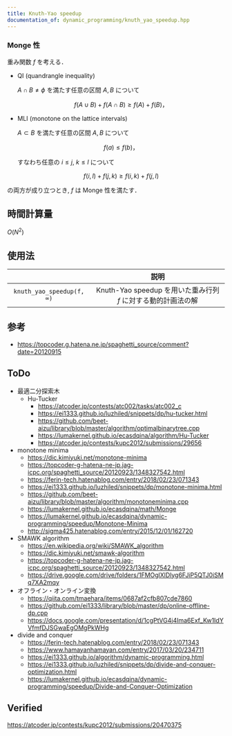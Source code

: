 ```yaml
---
title: Knuth-Yao speedup
documentation_of: dynamic_programming/knuth_yao_speedup.hpp
---
```



### Monge 性

重み関数 $f$ を考える．

- QI (quandrangle inequality)

  $A \cap B \neq \phi$ を満たす任意の区間 $A, B$ について

  $$f(A \cup B) + f(A \cap B) \geq f(A) + f(B) \text{，}$$

- MLI (monotone on the lattice intervals)

  $A \subset B$ を満たす任意の区間 $A, B$ について

  $$f(a) \leq f(b) \text{，}$$

  すなわち任意の $i \leq j,\ k \leq l$ について

  $$f(i, l) + f(j, k) \geq f(i, k) + f(j, l)$$

の両方が成り立つとき, $f$ は Monge 性を満たす．


## 時間計算量

$O(N^2)$


## 使用法

||説明|
|:--:|:--:|
|`knuth_yao_speedup(f, ∞)`|Knuth-Yao speedup を用いた重み行列 $f$ に対する動的計画法の解|


## 参考

- https://topcoder.g.hatena.ne.jp/spaghetti_source/comment?date=20120915


## ToDo

- 最適二分探索木
  - Hu-Tucker
    - https://atcoder.jp/contests/atc002/tasks/atc002_c
    - https://ei1333.github.io/luzhiled/snippets/dp/hu-tucker.html
    - https://github.com/beet-aizu/library/blob/master/algorithm/optimalbinarytree.cpp
    - https://lumakernel.github.io/ecasdqina/algorithm/Hu-Tucker
    -  https://atcoder.jp/contests/kupc2012/submissions/29656
- monotone minima
  - https://dic.kimiyuki.net/monotone-minima
  - https://topcoder-g-hatena-ne-jp.jag-icpc.org/spaghetti_source/20120923/1348327542.html
  - https://ferin-tech.hatenablog.com/entry/2018/02/23/071343
  - https://ei1333.github.io/luzhiled/snippets/dp/monotone-minima.html
  - https://github.com/beet-aizu/library/blob/master/algorithm/monotoneminima.cpp
  - https://lumakernel.github.io/ecasdqina/math/Monge
  - https://lumakernel.github.io/ecasdqina/dynamic-programming/speedup/Monotone-Minima
  - http://sigma425.hatenablog.com/entry/2015/12/01/162720
- SMAWK algorithm
  - https://en.wikipedia.org/wiki/SMAWK_algorithm
  - https://dic.kimiyuki.net/smawk-algorithm
  - https://topcoder-g-hatena-ne-jp.jag-icpc.org/spaghetti_source/20120923/1348327542.html
  - https://drive.google.com/drive/folders/1FMOglXlDlyg6FJiP5QTJ0iSMq7XA2mqy
- オフライン・オンライン変換
  - https://qiita.com/tmaehara/items/0687af2cfb807cde7860
  - https://github.com/ei1333/library/blob/master/dp/online-offline-dp.cpp
  - https://docs.google.com/presentation/d/1cgPtVG4j4Ima6Exf_Kw1IdYVfmfDJSGwaEgOMgPkWHg
- divide and conquer
  - https://ferin-tech.hatenablog.com/entry/2018/02/23/071343
  - https://www.hamayanhamayan.com/entry/2017/03/20/234711
  - https://ei1333.github.io/algorithm/dynamic-programming.html
  - https://ei1333.github.io/luzhiled/snippets/dp/divide-and-conquer-optimization.html
  - https://lumakernel.github.io/ecasdqina/dynamic-programming/speedup/Divide-and-Conquer-Optimization


## Verified

https://atcoder.jp/contests/kupc2012/submissions/20470375
